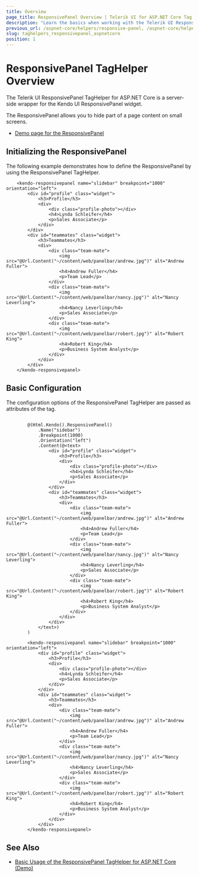 ```yaml
---
title: Overview
page_title: ResponsivePanel Overview | Telerik UI for ASP.NET Core Tag Helpers
description: "Learn the basics when working with the Telerik UI ResponsivePanel TagHelper for ASP.NET Core (MVC 6 or ASP.NET Core MVC)."
previous_url: /aspnet-core/helpers/responsive-panel, /aspnet-core/helpers/tag-helpers/responsive-panel
slug: taghelpers_responsivepanel_aspnetcore
position: 1
---
```


# ResponsivePanel TagHelper Overview

The Telerik UI ResponsivePanel TagHelper for ASP.NET Core is a server-side wrapper for the Kendo UI ResponsivePanel widget.

The ResponsivePanel allows you to hide part of a page content on small screens.

* [Demo page for the ResponsivePanel](https://demos.telerik.com/aspnet-core/responsivepanel/index)

## Initializing the ResponsivePanel

The following example demonstrates how to define the ResponsivePanel by using the ResponsivePanel TagHelper.

        <kendo-responsivepanel name="slidebar" breakpoint="1000" orientation="left">
            <div id="profile" class="widget">
                <h3>Profile</h3>
                <div>
                    <div class="profile-photo"></div>
                    <h4>Lynda Schleifer</h4>
                    <p>Sales Associate</p>
                </div>
            </div>
            <div id="teammates" class="widget">
                <h3>Teammates</h3>
                <div>
                    <div class="team-mate">
                        <img src="@Url.Content("~/content/web/panelbar/andrew.jpg")" alt="Andrew Fuller">
                        <h4>Andrew Fuller</h4>
                        <p>Team Lead</p>
                    </div>
                    <div class="team-mate">
                        <img src="@Url.Content("~/content/web/panelbar/nancy.jpg")" alt="Nancy Leverling">
                        <h4>Nancy Leverling</h4>
                        <p>Sales Associate</p>
                    </div>
                    <div class="team-mate">
                        <img src="@Url.Content("~/content/web/panelbar/robert.jpg")" alt="Robert King">
                        <h4>Robert King</h4>
                        <p>Business System Analyst</p>
                    </div>
                </div>
            </div>
        </kendo-responsivepanel>


## Basic Configuration

The configuration options of the ResponsivePanel TagHelper are passed as attributes of the tag.

```cshtml

        @(Html.Kendo().ResponsivePanel()
            .Name("sidebar")
            .Breakpoint(1000)
            .Orientation("left")
            .Content(@<text>
                <div id="profile" class="widget">
                    <h3>Profile</h3>
                    <div>
                        <div class="profile-photo"></div>
                        <h4>Lynda Schleifer</h4>
                        <p>Sales Associate</p>
                    </div>
                </div>
                <div id="teammates" class="widget">
                    <h3>Teammates</h3>
                    <div>
                        <div class="team-mate">
                            <img src="@Url.Content("~/content/web/panelbar/andrew.jpg")" alt="Andrew Fuller">
                            <h4>Andrew Fuller</h4>
                            <p>Team Lead</p>
                        </div>
                        <div class="team-mate">
                            <img src="@Url.Content("~/content/web/panelbar/nancy.jpg")" alt="Nancy Leverling">
                            <h4>Nancy Leverling</h4>
                            <p>Sales Associate</p>
                        </div>
                        <div class="team-mate">
                            <img src="@Url.Content("~/content/web/panelbar/robert.jpg")" alt="Robert King">
                            <h4>Robert King</h4>
                            <p>Business System Analyst</p>
                        </div>
                    </div>
                </div>
            </text>)
        )
```
```tagHelper
        <kendo-responsivepanel name="slidebar" breakpoint="1000" orientation="left">
            <div id="profile" class="widget">
                <h3>Profile</h3>
                <div>
                    <div class="profile-photo"></div>
                    <h4>Lynda Schleifer</h4>
                    <p>Sales Associate</p>
                </div>
            </div>
            <div id="teammates" class="widget">
                <h3>Teammates</h3>
                <div>
                    <div class="team-mate">
                        <img src="@Url.Content("~/content/web/panelbar/andrew.jpg")" alt="Andrew Fuller">
                        <h4>Andrew Fuller</h4>
                        <p>Team Lead</p>
                    </div>
                    <div class="team-mate">
                        <img src="@Url.Content("~/content/web/panelbar/nancy.jpg")" alt="Nancy Leverling">
                        <h4>Nancy Leverling</h4>
                        <p>Sales Associate</p>
                    </div>
                    <div class="team-mate">
                        <img src="@Url.Content("~/content/web/panelbar/robert.jpg")" alt="Robert King">
                        <h4>Robert King</h4>
                        <p>Business System Analyst</p>
                    </div>
                </div>
            </div>
        </kendo-responsivepanel>
```

## See Also

* [Basic Usage of the ResponsivePanel TagHelper for ASP.NET Core (Demo)](https://demos.telerik.com/aspnet-core/responsive-panel/index)
